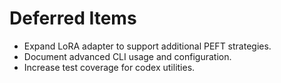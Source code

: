 # Deferred Items

- Expand LoRA adapter to support additional PEFT strategies.
- Document advanced CLI usage and configuration.
- Increase test coverage for codex utilities.
